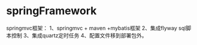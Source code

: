 # springFramework
springmvc框架：
1、springmvc + maven +mybatis框架
2、集成flyway sql脚本控制
3、集成quartz定时任务
4、配置文件移到部署包外。
